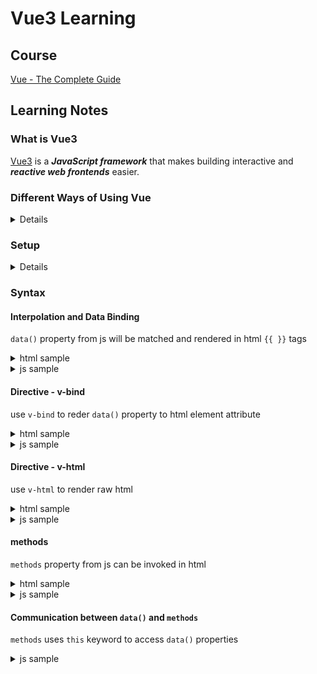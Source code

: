 # Vue3 Learning

## Course

[Vue - The Complete Guide](https://www.udemy.com/course/vuejs-2-the-complete-guide/)

## Learning Notes

### What is Vue3

[Vue3](https://v3.vuejs.org/) is a ***JavaScript framework*** that makes building interactive and ***reactive web frontends*** easier.

### Different Ways of Using Vue

<details>
  <summary>Details</summary>

  1. Can be used to control parts of HTML pges or entire pages.
  2. Can also be used to control the entire frontend of a web application.
</details>

### Setup

<details>
  <summary>Details</summary>

  1. [Installation](https://v3.vuejs.org/guide/installation.html)
  2. Connect Vue (from js) to HTML 
     - in js create Vue app and mount
     - in html refer to js 
  3. Start Vue js coding
</details>

### Syntax

#### Interpolation and Data Binding

`data()` property from js will be matched and rendered in html `{{ }}` tags

<details>
  <summary>html sample</summary>

  ```
    <h2>{{ dataPropertyName }}</h2>
  ```
</details>

<details>
  <summary>js sample</summary>

  ```
    data() {
        return {
            dataPropertyName: "bla"
        }
    }
  ```
</details>

#### Directive - v-bind

use `v-bind` to reder `data()` property to html element attribute

<details>
  <summary>html sample</summary>

  ```
    <img v-bind:src="imgUrl" />
  ```
</details>

<details>
  <summary>js sample</summary>

  ```
    data() {
        return {
            imgUrl: 'https://some-url'
        }
    }
  ```
</details>

#### Directive - v-html

use `v-html` to render raw html

<details>
  <summary>html sample</summary>

  ```
    <p v-html="rawHtml"></p>
    <p v-html="rawHtmlmMethod()"></p>
  ```
</details>

<details>
  <summary>js sample</summary>

  ```
    data() {
        return {
            rawHtml: "<h2>I am raw HTML content</h2>"
        }
    },
    methods: {
        rawHtmlmMethod () {
            return this.rawHtml;
        }
    }
  ```
</details>

#### methods

`methods` property from js can be invoked in html

<details>
  <summary>html sample</summary>

  ```
    <p>Favorite Number: {{favNum()}}</p>
  ```
  or
  ```
    <p v-html="favNum()">Favorite Number: RANDOM NUMBER BETWEEN 0 AND 1</p>
  ```
</details>

<details>
  <summary>js sample</summary>

  ```
    methods: {
        favNum () {
            return Math.random();
        }
    }
  ```
</details>

#### Communication between `data()` and `methods`

`methods` uses `this` keyword to access `data()` properties

<details>
  <summary>js sample</summary>

  ```
    data() {
        return {
            year: "2021",
            month: "12"
        };
    },
    methods: {
        getYearMonth () {
            return this.year + ' ' + this.month;
        }
    },
  ```
</details>

